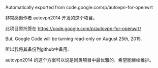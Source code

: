 Automatically exported from code.google.com/p/autovpn-for-openwrt

非常感谢作者 autovpn2014 开发的这个项目。

此项目原托管在 https://code.google.com/p/autovpn-for-openwrt/ 

But, Google Code will be turning read-only on August 25th, 2015. 

所以我将其备份到github中备用.

autovpn2014 的这个方案可以说是同类项目中最优雅的，希望能继续维护。
